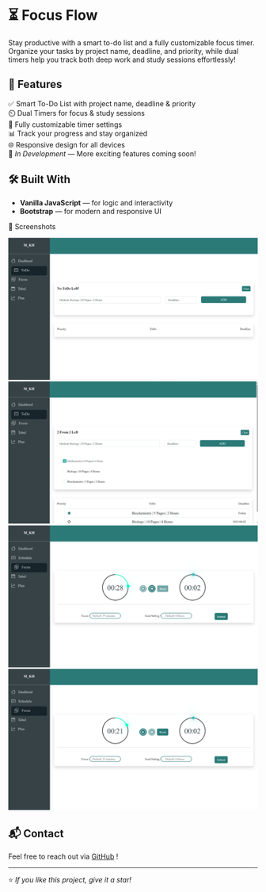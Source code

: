 # ⏳ Focus Flow  

Stay productive with a smart to-do list and a fully customizable focus timer. Organize your tasks by project name, deadline, and priority, while dual timers help you track both deep work and study sessions effortlessly!   

## 🌟 Features  
✅ Smart To-Do List with project name, deadline & priority  
⏲️ Dual Timers for focus & study sessions  
🎯 Fully customizable timer settings  
📊 Track your progress and stay organized  
🌐 Responsive design for all devices  
🚧 *In Development* — More exciting features coming soon!  

## 🛠️ Built With  
- **Vanilla JavaScript** — for logic and interactivity  
- **Bootstrap** — for modern and responsive UI  

📸 Screenshots

![Bite Alchemy Home Page](images/Todo.png)
![Bite Alchemy Home Page](images/todo2.png)
![Bite Alchemy Home Page](images/timer.png)
![Bite Alchemy Home Page](images/timer2.png)

## 📬 Contact

Feel free to reach out via [GitHub](https://github.com/mahla-kh) !

---

⭐️ *If you like this project, give it a star!*
